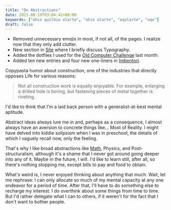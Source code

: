 ```yaml
---
title: "On Abstractions"
date: 2021-08-19T03:04:42+08:00
keywords: ["ohio quilbio olarte", "ohio olarte", "oqolarte", "oqo"]
draft: false
---
```

- Removed unnecessary emojis in most, if not all, of the pages.
I realize now that they only add clutter.
- New section in [Site](/site) where I briefly discuss Typography.
- Added the dotfiles I used for the [Old Computer Challenge](/old-computer) last
  month.
- Added ten new entries and four new one-liners in [Imbentori](/imbentori).

Copypasta humor about construction,
one of the industries that directly opposes Life for various reasons:
> Not all construction work is equally enjoyable.
For example, enlarging a drilled hole is boring,
but fastening pieces of metal together is riveting.

I'd like to think that I'm a laid back person
with a generalist-at-best mental aptitude.

Abstract ideas always lure me in
and, perhaps as a consequence,
I almost always have an aversion
to concrete things like... Most of Reality.
I might have delved into kiddie solipsism
when I was in preschool,
the details of which I vaguely recall now,
only the feeling.

That's why I like broad abstractions like [Math](/math), Physics, and Post-structuralism,
although it's a shame that I never got around
going deeper into any of it.
Maybe in the future, I will.
I'd like to learn still, after all,
so there's nothing stopping me,
except bills to pay and food to obtain.

What's weird is,
I never enjoyed thinking about anything that much.
Wait, let me rephrase:
I can only allocate so much of my mental capacity
at any one endeavor for a period of time.
After that, I'll have to do something else to recharge my interest.
I do overthink about some things from time to time.
But I'd rather delegate what I can to others,
if it weren't for the fact that I don't want to bother people.

